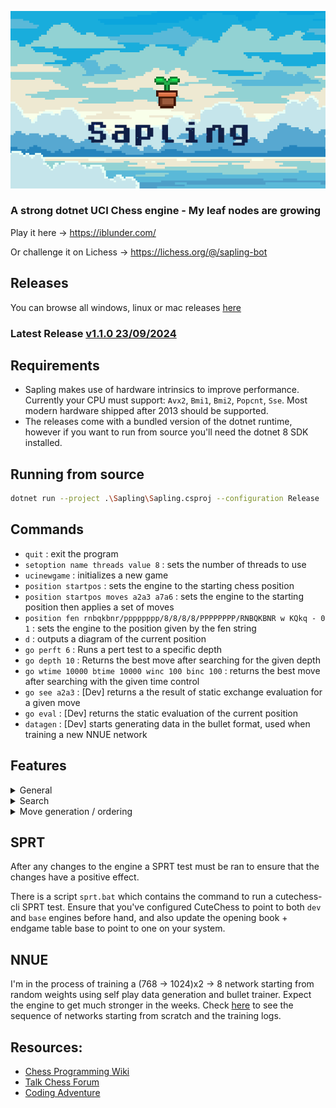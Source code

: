 <p align="center">
   <div style="width:640;height:320">
       <img style="width: inherit" src="./sapling-banner.png">
</div>
</p>

### A strong dotnet UCI Chess engine - My leaf nodes are growing

Play it here -> https://iblunder.com/

Or challenge it on Lichess -> https://lichess.org/@/sapling-bot

## Releases
You can browse all windows, linux or mac releases [here](https://github.com/Timmoth/Sapling/releases)

### Latest Release [v1.1.0 23/09/2024](https://github.com/Timmoth/Sapling/releases/tag/Sapling-1.1.0)

## Requirements
- Sapling makes use of hardware intrinsics to improve performance. Currently your CPU must support: `Avx2`, `Bmi1`, `Bmi2`, `Popcnt`, `Sse`. Most modern hardware shipped after 2013 should be supported.
- The releases come with a bundled version of the dotnet runtime, however if you want to run from source you'll need the dotnet 8 SDK installed.

## Running from source
```bash
dotnet run --project .\Sapling\Sapling.csproj --configuration Release
```

## Commands
- `quit` : exit the program
- `setoption name threads value 8` : sets the number of threads to use
- `ucinewgame` : initializes a new game
- `position startpos` : sets the engine to the starting chess position
- `position startpos moves a2a3 a7a6` : sets the engine to the starting position then applies a set of moves
- `position fen rnbqkbnr/pppppppp/8/8/8/8/PPPPPPPP/RNBQKBNR w KQkq - 0 1` : sets the engine to the position given by the fen string
- `d` : outputs a diagram of the current position
- `go perft 6` : Runs a pert test to a specific depth
- `go depth 10` : Returns the best move after searching for the given depth
- `go wtime 10000 btime 10000 winc 100 binc 100` : returns the best move after searching with the given time control
- `go see a2a3` : [Dev] returns a the result of static exchange evaluation for a given move
- `go eval` : [Dev] returns the static evaluation of the current position
- `datagen` : [Dev] starts generating data in the bullet format, used when training a new NNUE network

## Features

<details>
<Summary>General</Summary>
  
- Bitboards 
- NNUE (768 -> 1024)x2 -> 8
- Horizontal mirroring
- Output buckets x8
- Transposition table
- Lazy SMP
- Pondering
</details>

<details>
<Summary>Search</Summary>
  
- Negamax
- Quiescence
- Alpha-Beta pruning
- Iterative Deepening
- Asperation windows
- Null move pruning
- Late Move Pruning
- Futility Pruning
- Razoring
- Principal Variation Search
- Check extensions
- Internal Iterative Reduction
- Late Move Reductions
- Cuckoo filter repetition detection
</details>

<details>
<Summary>Move generation / ordering</Summary>

- Pseudo-legal movegen
- Static exchange evaluation
- Killer move heuristic
- Counter move heuristic
- History heuristic with malus
- Incremental sorting
- Magic bitboards
- PEXT bitboards
</details>

## SPRT
After any changes to the engine a SPRT test must be ran to ensure that the changes have a positive effect.

There is a script `sprt.bat` which contains the command to run a cutechess-cli SPRT test. Ensure that you've configured CuteChess to point to both `dev` and `base` engines before hand, and also update the opening book + endgame table base to point to one on your system.

## NNUE
I'm in the process of training a  (768 -> 1024)x2 -> 8 network starting from random weights using self play data generation and bullet trainer. Expect the engine to get much stronger in the weeks. Check [here](https://github.com/Timmoth/Sapling/tree/main/Sapling.Engine/Resources/WeightsHistory) to see the sequence of networks starting from scratch and the training logs.

## Resources:
- [Chess Programming Wiki](https://www.chessprogramming.org/)
- [Talk Chess Forum](https://talkchess.com/)
- [Coding Adventure](https://www.youtube.com/watch?v=U4ogK0MIzqk)
